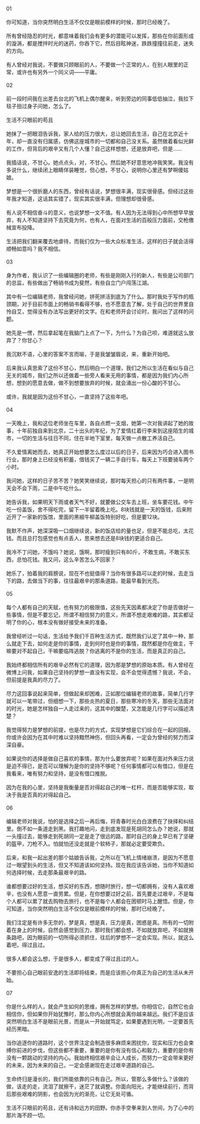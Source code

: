 01  
   
你可知道，当你突然明白生活不仅仅是眼前模样的时候，那时已经晚了。  
   
所有曾经隐忍的时光，都意味着我们会有更多的潜能可以发挥，那些在你前面形成的漩涡，都是搅拌时光的迷药，你吞下它，然后目眩神迷，跌跌撞撞往前走，迷失的方向。  
   
有人曾经对我说，不要做只顾眼前的人，不要做一个正常的人，在别人眼里的正常，或许也有另外一个同义词——平庸。  
   
02  
   
前一段时间我在出差去台北的飞机上偶尔醒来，听到旁边的同事低低抽泣，我拉下毯子扭过身子问她，怎么了。  
   
生活不只眼前的苟且  
   
她抹了一把眼泪告诉我，家人给的压力很大，总让她回去生活，自己在北京近十年，却一直没有归属感，仿佛这座城市的一切都和自己没关系。虽然做着看似光鲜的工作，但背后的艰辛又有几个人懂？自己这样想想，还是放弃吧，但是……  
   
我插话说，不甘心。她点点头，对，不甘心。然后她不好意思地冲我笑笑。我没有多说什么，继续闭上眼睛佯装睡觉，但心想，不甘心，说明你心里还有梦啊傻姑娘。  
   
梦想是一个很折磨人的东西，曾经有话说，梦想很丰满，现实很骨感。但经过这些年我才知道，这话其实错了，现实其实很丰满，但理想却很骨感。  
   
有人说不相信奋斗的意义，也说梦想一文不值。有人因为无法得到心中所想早早放弃，有人不知道坚持下去究竟为何，也有人，在面对生活的百般压力面前，交枪缴械宣布投降。  
   
生活把我们翻来覆去地虐待，而我们仅为一些大众标准生活，这样的日子就会活得顺畅如意吗？我不相信。  
   
03  
   
身为作者，我认识了一些编辑圈的老师，有些是刚刚入行的新人，有些是公司部门的总监，有些做出了畅销书成为斐然，有些自立门户闯荡江湖。  
   
其中有一位编辑老师，我曾经问她，拼死拼活到底为了什么。那时我处于写作的瓶颈期，对于目前市面上的畅销书看得不够，也不愿意去了解，处于自己的世界里自怜自艾，觉得没有办法写出更好的文字。在和老师开会讨论时，我问出了这样的问题。  
   
她先是一愣，然后拿起笔在我脑门上点了一下，为什么？为自己呗，难道就这么放弃了？你甘心？  
   
我沉默不语，心里的答案不言而喻，于是我皱皱眉说，来，重新开始吧。  
   
后来我认真思索了这份不甘心，然后明白一个道理，我们之所以生活在看似与自己无关的城市，我们之所以还做着一些旁人看来无用的事情，都是因为我们内心所想，想到的愿意去做，做不到想要放弃的时候，就会涌出一份心酸的不甘心。  
   
或许，我就是因为这份不甘心，一直坚持了这些年吧。  
   
04  
   
一天晚上，我和这位老师坐在车里，各自点燃一支烟，她第一次对我讲起了她的故事，十年前独自来到北京，二十出头的年纪，为了爱情扛着行李来到这座陌生的城市，一切的生活与往日不同，住在半地下室里，每天做一点散工养活自己。  
   
不久爱情离她而去，她真正开始想要怎么度过以后的日子，后来因为巧合进入图书行业，那时身上已经没有积蓄，借钱买了一辆二手自行车，每天上下班要骑车两个小时。  
   
我问她，这样的日子苦不苦？她笑笑继续说，那时每天担心的只有两件事，一是明天会不会下雨，二是中午吃什么。  
   
她告诉我，如果明天下雨或者天气不好，就要做公交车去上班，坐车要花钱。中午吃一份盖饭，舍不得吃完，留下一半留着晚上吃。8块钱就是一天的饭钱，后来附近开了一家新的饭馆，里面的黑椒牛柳盖饭特别好吃，但是要12块。  
   
我默不作声，她深深吸一口烟继续说，新的饭店给的量也足，但是不能总吃，太花钱。而且总打包感觉也有点丢人，思来想去还是8块钱的更适合自己。  
   
我冷不丁问她，不饿吗？她说，饿啊，那时瘦到只有80斤，不敢生病，不敢买东西，总怕花钱。我又问，这么辛苦怎么不回家？  
   
她乐了，拍着我的肩膀说，现在不也挺值得？当你有很多路可以走的时候，去走当下的路，去做当下的事，往往最艰辛的那条道路，能最早看到光亮。  
   
05  
   
每个人都有自己的天赋，也有努力的极限值，这些先天因素都决定了你是否做好一些事情，但是不要忘记，所谓不相信努力的意义，所谓不想走艰难的路，其实都证明了你的心，根本没有做好接受未来的准备。  
   
我曾经听过一句话，生活给予我们千百种生活方式，既然我们认定了其中一种，那么就走下去，如何走是你的事情，走到何时也是你的事情，既然都是你在做主，干嘛要对不起自己，干嘛要临阵逃脱？你逃离的不是你的生活，而是真正的自己。  
   
我始终都相信所有的艰辛必然有它的道理，因为那是梦想的原始本质。有人曾经在微博上问我，如果自己坚持的梦想一直没有实现，会不会觉得遗憾？我说，不会，但前提是我真的尽力了。  
   
尽力这回事说起来简单，但做起来却困难，正如那位编辑老师的故事，简单几行字就可以一笔带过，但细想一下，那些炎热的夏日，那些寒冷的冬天，那些无法面对的时光，她是怎样独自一人走过来的，这其中的酸楚，又怎能是几行字可以描述清楚？  
   
我觉得努力是梦想的前提，也是尽力的方式，实现梦想是它们综合在一起的回报。你或许会因为在其中时难以坚持黯然神伤，但回头再看，一定会为曾经的努力而深深自豪。  
   
如果说你的选择是做自己喜欢的事情，那为什么要放弃呢？如果在面对外来压力说是迫不得已，是否可以理解为是你的坚持不够呢？任何事情都可以有借口，但是在我看来，唯有努力和坚持，是没有借口推脱。  
   
因为在我的心里，坚持是我衡量是否对得起自己的唯一杠杆，而是否能够实现，取决于我是否真的对得起自己。  
   
06  
   
编辑老师对我说，怕的是选择之后一再后悔，将青春时光白白浪费在了抉择和纠结里。倒不如一条道走到黑。我打趣地问，走到底发现是死胡同怎么办？她说，那就一头撞过去，能够走到死胡同一定是走了很远的路，那时自己的身上早已有了坚硬的盔甲，刀枪不入。怕就怕还没走就是个软柿子，那就必定要受欺负。  
   
后来，和我一起出差的那个姑娘告诉我，之所以在飞机上情绪崩溃，是因为不愿意过一眼望到头的生活，但又不知道该如何坚持。现在我应该告诉她，当你不知道如何选择时候，去走那条最艰辛的路。  
   
谁都想要过好的生活，想买好的东西，想随时旅行，想一切都拥有，没有人喜欢艰辛，也没有人愿意一直劳累。但是，在你想要过好之前，首先要走过艰辛，不是每个人都可以累了就去购物去旅行，也不是每个人都会在困顿时马上醒悟。但是，你可知道，当你突然明白生活不仅仅是眼前模样的时候，那时已经晚了。  
   
我们注定是有许多无奈的，梦是真，想是真，压力是真，困惑是真。所有的一切附着在身上的时候，自然会感觉到压力，那时我们都会想，不如就放弃吧，不如就换条路吧，因为眼前的一切所得必须抓住，往后的梦想不一定会实现。所以，就这么着吧，得过且过。  
   
很多人都会这么想，于是很多人，都变成了得过且过的人。  
   
不要担心自己眼前安逸的生活即将结束，而是应该担心你真正为自己的生活从未开始。  
   
07  
   
你是什么样的人，就会产生如何的思维，拥有怎样的梦想。你相信它，自然它也会相信你，但如果你开始犹豫时，那么你内心所想就会离你越来越远。我们不是应该突然明白生活不是眼前光景，而是从一开始就笃定，如果要遇到光明，一定要首先经历黑暗。  
   
当你追逐你的道路时，这个世界注定会制造很多麻烦来困扰你，现实和压力也会束缚你前进的步伐，但这些都不重要，重要的是你有没有信心和毅力，重要的是你有没有一颗跳动的坚持的内心。我始终相信艰辛会让人成长，而努力一定会带来更好的未来，因为未来的自己，一定会感谢现在走过艰辛道路的自己。  
   
生命终归是漫长的，我们所能依靠的只有自己。所以，管那么多做什么？该做的做，该走的走，流泪了就擦干，迷茫了就调整。你面向阳光，才能继续前行，而背后那些艰难的阴影，也会因为光的渐亮，让它无处可循。  
   
生活不只眼前的苟且，还有诗和远方的田野。你赤手空拳来到人世间，为了心中的那片海不顾一切。